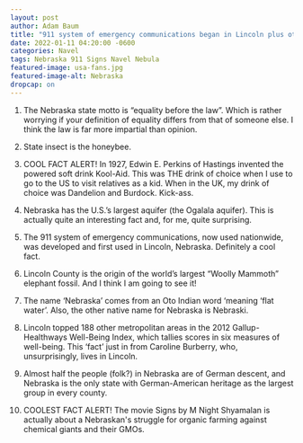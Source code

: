 ```yaml
---
layout: post
author: Adam Baum 
title: "911 system of emergency communications began in Lincoln plus other cool facts"
date: 2022-01-11 04:20:00 -0600
categories: Navel 
tags: Nebraska 911 Signs Navel Nebula 
featured-image: usa-fans.jpg 
featured-image-alt: Nebraska 
dropcap: on 
---
```

1. The Nebraska state motto is “equality before the law”. Which is rather worrying if your definition of equality differs from that of someone else. I think the law is far more impartial than opinion.

2. State insect is the honeybee.

3. COOL FACT ALERT! In 1927, Edwin E. Perkins of Hastings invented the powered soft drink Kool-Aid. This was THE drink of choice when I use to go to the US to visit relatives as a kid. When in the UK, my drink of choice was Dandelion and Burdock. Kick-ass.

4. Nebraska has the U.S.’s largest aquifer (the Ogalala aquifer). This is actually quite an interesting fact and, for me, quite surprising.

5. The 911 system of emergency communications, now used nationwide, was developed and first used in Lincoln, Nebraska. Definitely a cool fact.

6. Lincoln County is the origin of the world’s largest “Woolly Mammoth” elephant fossil. And I think I am going to see it!

7. The name ‘Nebraska’ comes from an Oto Indian word ‘meaning ‘flat water’. Also, the other native name for Nebraska is Nebraski. 

8. Lincoln topped 188 other metropolitan areas in the 2012 Gallup-Healthways Well-Being Index, which tallies scores in six measures of well-being. This ‘fact’ just in from Caroline Burberry, who, unsurprisingly, lives in Lincoln. 

9. Almost half the people (folk?) in Nebraska are of German descent, and Nebraska is the only state with German-American heritage as the largest group in every county.

10. COOLEST FACT ALERT! The movie Signs by M Night Shyamalan is actually about a Nebraskan's struggle for organic farming against chemical giants and their GMOs. 
